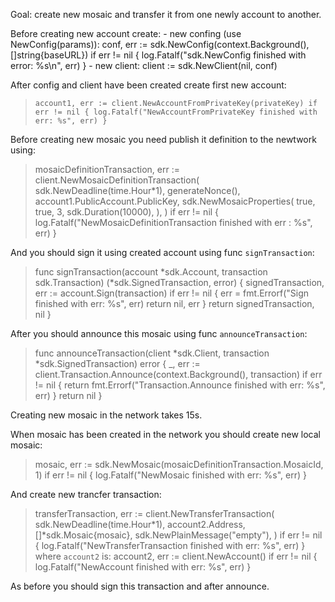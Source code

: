 Goal: create new mosaic and transfer it from one newly account to another.

Before creating new account create:
    - new confing (use NewConfig(params)):
        conf, err := sdk.NewConfig(context.Background(), []string{baseURL})
        if err != nil {
            log.Fatalf("sdk.NewConfig finished with error: %s\n", err)
        }
    - new client:
        client := sdk.NewClient(nil, conf)

After config and client have been created create first new account:
>   `account1, err := client.NewAccountFromPrivateKey(privateKey)
>	if err != nil {
>		log.Fatalf("NewAccountFromPrivateKey finished with err: %s", err)
>	}`

Before creating new mosaic you need publish it definition to the newtwork using:
>    mosaicDefinitionTransaction, err := client.NewMosaicDefinitionTransaction(
>		sdk.NewDeadline(time.Hour*1),
>		generateNonce(),
>		account1.PublicAccount.PublicKey,
>		sdk.NewMosaicProperties(
>			true,
>			true,
>			3,
>			sdk.Duration(10000),
>		),
>	)
>	if err != nil {
>		log.Fatalf("NewMosaicDefinitionTransaction finished with err : %s", err)
>	}

And you should sign it using created account using func `signTransaction`:
>    func signTransaction(account *sdk.Account, transaction sdk.Transaction) (*sdk.SignedTransaction, error) {
>        signedTransaction, err := account.Sign(transaction)
>        if err != nil {
>            err = fmt.Errorf("Sign finished with err: %s", err)
>            return nil, err
>        }
>        return signedTransaction, nil
>    }

After you should announce this mosaic using func `announceTransaction`:
>    func announceTransaction(client *sdk.Client, transaction *sdk.SignedTransaction) error {
>        _, err := client.Transaction.Announce(context.Background(), transaction)
>        if err != nil {
>            return fmt.Errorf("Transaction.Announce finished with err: %s", err)
>        }
>        return nil
>    }

Creating new mosaic in the network takes 15s.

When mosaic has been created in the network you should create new local mosaic:
>	mosaic, err := sdk.NewMosaic(mosaicDefinitionTransaction.MosaicId, 1)
>	if err != nil {
>		log.Fatalf("NewMosaic finished with err: %s", err)
>	}

And create new trancfer transaction:
>	transferTransaction, err := client.NewTransferTransaction(
>		sdk.NewDeadline(time.Hour*1),
>		account2.Address,
>		[]*sdk.Mosaic{mosaic},
>		sdk.NewPlainMessage("empty"),
>	)
>	if err != nil {
>		log.Fatalf("NewTransferTransaction finished with err: %s", err)
>	}
where `account2` is:
>    account2, err := client.NewAccount()
>        if err != nil {
>            log.Fatalf("NewAccount finished with err: %s", err)
>	}

As before you should sign this transaction and after announce.